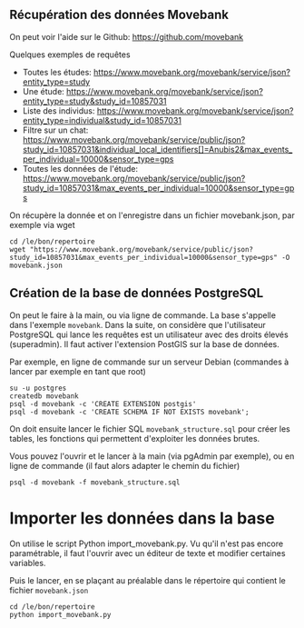 ## Récupération des données Movebank

On peut voir l'aide sur le Github: https://github.com/movebank

Quelques exemples de requêtes

* Toutes les études: https://www.movebank.org/movebank/service/json?entity_type=study
* Une étude: https://www.movebank.org/movebank/service/json?entity_type=study&study_id=10857031
* Liste des individus: https://www.movebank.org/movebank/service/json?entity_type=individual&study_id=10857031
* Filtre sur un chat: https://www.movebank.org/movebank/service/public/json?study_id=10857031&individual_local_identifiers[]=Anubis2&max_events_per_individual=10000&sensor_type=gps
* Toutes les données de l'étude: https://www.movebank.org/movebank/service/public/json?study_id=10857031&max_events_per_individual=10000&sensor_type=gps

On récupère la donnée et on l'enregistre dans un fichier movebank.json, par exemple via wget

```
cd /le/bon/repertoire
wget "https://www.movebank.org/movebank/service/public/json?study_id=10857031&max_events_per_individual=10000&sensor_type=gps" -O movebank.json
```

## Création de la base de données PostgreSQL

On peut le faire à la main, ou via ligne de commande. La base s'appelle dans l'exemple `movebank`. Dans la suite, on considère que l'utilisateur PostgreSQL qui lance les requêtes est un utilisateur avec des droits élevés (superadmin).
Il faut activer l'extension PostGIS sur la base de données.

Par exemple, en ligne de commande sur un serveur Debian (commandes à lancer par exemple en tant que root)

```
su -u postgres
createdb movebank
psql -d movebank -c 'CREATE EXTENSION postgis'
psql -d movebank -c 'CREATE SCHEMA IF NOT EXISTS movebank';
```

On doit ensuite lancer le fichier SQL `movebank_structure.sql` pour créer les tables, les fonctions qui permettent d'exploiter les données brutes.

Vous pouvez l'ouvrir et le lancer à la main (via pgAdmin par exemple), ou en ligne de commande (il faut alors adapter le chemin du fichier)

```
psql -d movebank -f movebank_structure.sql
```

# Importer les données dans la base

On utilise le script Python import_movebank.py. Vu qu'il n'est pas encore paramétrable, il faut l'ouvrir avec un éditeur de texte et modifier certaines variables.

Puis le lancer, en se plaçant au préalable dans le répertoire qui contient le fichier `movebank.json`

```
cd /le/bon/repertoire
python import_movebank.py
```

